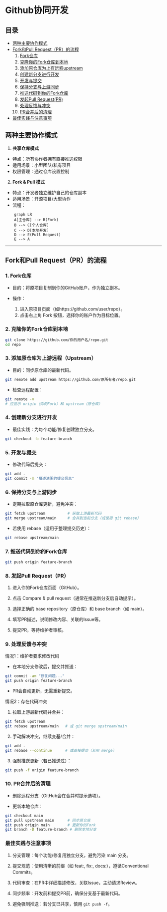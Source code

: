 # Github协同开发
## 目录
+ [两种主要协作模式](#两种主要协作模式)  
+ [Fork和Pull Request（PR）的流程](#fork和pull-requestpr的流程)  
  1. [Fork仓库](#1-fork仓库)
  2. [克隆你的Fork仓库到本地](#2-克隆你的fork仓库到本地)
  3. [添加原仓库为上有远程upstream](#3-添加原仓库为上游远程upstream)  
  4. [创建新分支进行开发](#4-创建新分支进行开发)  
  5. [开发与提交](#5-开发与提交)  
  6. [保持分支与上游同步](#6-保持分支与上游同步)  
  7. [推送代码到你的Fork仓库](#7-推送代码到你的fork仓库)  
  8. [发起Pull Request(PR)](#8-发起pull-requestpr)  
  9. [处理反馈与冲突](#9-处理反馈与冲突)  
  10. [PR合并后的清理](#10-pr合并后的清理)  
+ [最佳实践与注意事项](#最佳实践与注意事项)

## 两种主要协作模式
1. **共享仓库模式**
- 特点：所有协作者拥有直接推送权限
- 适用场景：小型团队/私有项目
- 权限管理：通过仓库设置控制

2. **Fork & Pull 模式**
- 特点：开发者独立维护自己的仓库副本
- 适用场景：开源项目/大型协作
- 流程：
```mermaid
    graph LR
    A[主仓库] --> B(Fork)
    B --> C[个人仓库]
    C --> D[本地开发]
    D --> E(Pull Request)
    E --> A
```

---
## Fork和Pull Request（PR）的流程
### 1. Fork仓库
+ 目的：将原项目复制到你的GitHub账户，作为独立副本。

+ 操作：

   1. 进入原项目页面（如https://github.com/user/repo）。  
   1. 点击右上角 Fork 按钮，选择你的账户作为目标位置。
   
### 2. 克隆你的Fork仓库到本地
```bash
git clone https://github.com/你的用户名/repo.git
cd repo
```

### 3. 添加原仓库为上游远程（Upstream）
+ 目的：同步原仓库的最新代码。
``` bash
git remote add upstream https://github.com/原所有者/repo.git
```
+ 检查远程配置：
``` bash
git remote -v
# 应显示 origin（你的Fork）和 upstream（原仓库）
```

### 4. 创建新分支进行开发  
+ 最佳实践：为每个功能/修复创建独立分支。
``` bash
git checkout -b feature-branch
```

### 5. 开发与提交  
+ 修改代码后提交：
``` bash
git add .
git commit -m "描述清晰的提交信息"
```  
### 6. 保持分支与上游同步
+ 定期拉取原仓库更新，避免冲突：
```bash
git fetch upstream          # 获取上游最新代码
git merge upstream/main     # 合并到当前分支（或使用 git rebase）
``` 
+ 若使用 rebase（适用于整理提交历史）：
``` bash
git rebase upstream/main
```

### 7. 推送代码到你的Fork仓库
``` bash
git push origin feature-branch
```
### 8. 发起Pull Request（PR）
1. 进入你的Fork仓库页面（GitHub）。

2. 点击 Compare & pull request（通常在推送新分支后自动提示）。

3. 选择正确的 base repository（原仓库）和 base branch（如 main）。

4. 填写PR描述，说明修改内容、关联的Issue等。

5. 提交PR，等待维护者审核。
### 9. 处理反馈与冲突
情况1：维护者要求修改代码  
   + 在本地分支修改后，提交并推送： 
``` bash
git commit -am "修复问题..."  
git push origin feature-branch  
```  
+ PR会自动更新，无需重新提交。 
  
情况2：存在代码冲突  
1. 拉取上游最新代码并合并：
```bash
git fetch upstream
git rebase upstream/main   # 或 git merge upstream/main  
```
2. 手动解决冲突，继续变基/合并：  
```bash
git add .
git rebase --continue      # 或直接提交（若用 merge）
```
3. 强制推送更新（若已推送过）：  
```bash  
git push -f origin feature-branch  
```  
### 10. PR合并后的清理
+ 删除远程分支（GitHub会在合并时提示选项）。

+ 更新本地仓库：  
```bash
git checkout main
git pull upstream main      # 同步原仓库
git push origin main        # 更新你的Fork
git branch -D feature-branch # 删除本地分支
```
### 最佳实践与注意事项
1. 分支管理：每个功能/修复用独立分支，避免污染 main 分支。

2. 提交规范：使用清晰的前缀（如 feat:, fix:, docs:），遵循Conventional Commits。

3. 代码审查：在PR中详细描述修改，关联Issue，主动请求Review。

4. 同步频率：开发前和提交PR前，确保分支基于最新代码。

5. 避免强制推送：若分支已共享，慎用 `git push -f`。

[def]: #1-fork仓库